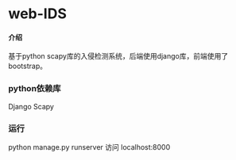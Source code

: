 # web-IDS

#### 介绍
基于python scapy库的入侵检测系统，后端使用django库，前端使用了bootstrap。

### python依赖库
Django
Scapy

### 运行
python manage.py runserver
访问 localhost:8000